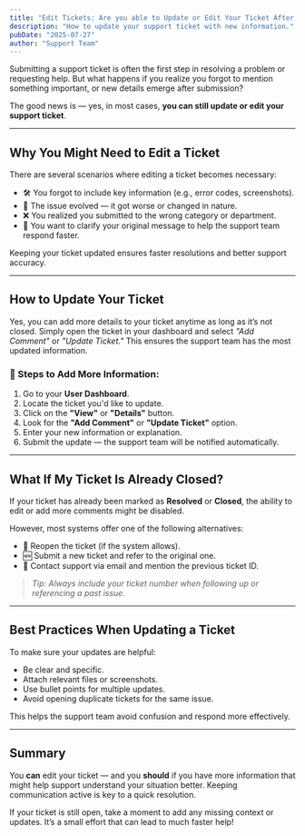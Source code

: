 ```yaml
---
title: "Edit Tickets: Are you able to Update or Edit Your Ticket After Submitting It?"
description: "How to update your support ticket with new information."
pubDate: "2025-07-27"
author: "Support Team"
---
```



Submitting a support ticket is often the first step in resolving a problem or requesting help. But what happens if you realize you forgot to mention something important, or new details emerge after submission?

The good news is — yes, in most cases, **you can still update or edit your support ticket**.

---

## Why You Might Need to Edit a Ticket

There are several scenarios where editing a ticket becomes necessary:

- 🛠️ You forgot to include key information (e.g., error codes, screenshots).
- 🔁 The issue evolved — it got worse or changed in nature.
- ❌ You realized you submitted to the wrong category or department.
- 💬 You want to clarify your original message to help the support team respond faster.

Keeping your ticket updated ensures faster resolutions and better support accuracy.

---

## How to Update Your Ticket

Yes, you can add more details to your ticket anytime as long as it’s not closed. Simply open the ticket in your dashboard and select _"Add Comment"_ or _"Update Ticket."_ This ensures the support team has the most updated information.

### 📝 Steps to Add More Information:

1. Go to your **User Dashboard**.
2. Locate the ticket you'd like to update.
3. Click on the **"View"** or **"Details"** button.
4. Look for the **"Add Comment"** or **"Update Ticket"** option.
5. Enter your new information or explanation.
6. Submit the update — the support team will be notified automatically.

---

## What If My Ticket Is Already Closed?

If your ticket has already been marked as **Resolved** or **Closed**, the ability to edit or add more comments might be disabled.

However, most systems offer one of the following alternatives:

- 🔄 Reopen the ticket (if the system allows).
- 🆕 Submit a new ticket and refer to the original one.
- 📩 Contact support via email and mention the previous ticket ID.

> _Tip: Always include your ticket number when following up or referencing a past issue._

---

## Best Practices When Updating a Ticket

To make sure your updates are helpful:

- Be clear and specific.
- Attach relevant files or screenshots.
- Use bullet points for multiple updates.
- Avoid opening duplicate tickets for the same issue.

This helps the support team avoid confusion and respond more effectively.

---

## Summary

You **can** edit your ticket — and you **should** if you have more information that might help support understand your situation better. Keeping communication active is key to a quick resolution.

If your ticket is still open, take a moment to add any missing context or updates. It’s a small effort that can lead to much faster help!

